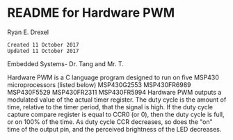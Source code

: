 # README for Hardware PWM

Ryan E. Drexel
	
	Created 11 October 2017
	Updated 11 October 2017

Embedded Systems- Dr. Tang and Mr. T.

Hardware PWM is a C language program designed to run on five MSP430 microprocessors (listed below)
	MSP430G2553
	MSP430FR6989
	MSP430F5529
	MSP430FR2311
	MSP430FR5994
Hardware PWM outputs a modulated value of the actual timer register. The duty cycle is the amount of time,
relative to the timer period, that the signal is high. If the duty cycle capture compare register is equal to 
CCR0 (or 0), then the duty cycle is full, or on 100% of the time. As duty cycle CCR decreases, so does the "on"
time of the output pin, and the perceived brightness of the LED decreases.